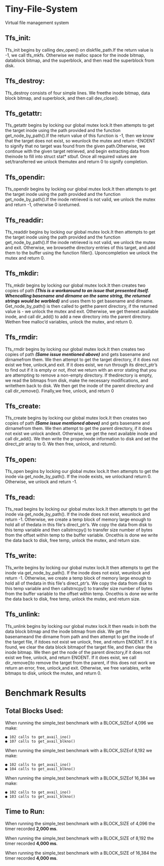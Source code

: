 # Tiny-File-System
Virtual file management system

## Tfs_init:

Tfs_init begins by calling dev_open() on diskfile_path.If the return value is -1, we call tfs_mkfs.
Otherwise we malloc space for the inode bitmap, datablock bitmap, and the superblock, and then
read the superblock from disk.

## Tfs_destroy:

Tfs_destroy consists of four simple lines. We freethe inode bitmap, data block bitmap, and
superblock, and then call dev_close().

## Tfs_getattr:

Tfs_getattr begins by locking our global mutex lock.It then attempts to get the target inode using
the path provided and the function get_node_by_path().If the return value of this function is -1,
then we know that the target does not exist, so weunlock the mutex and return -ENOENT to
signify that no target was found from the given path.Otherwise, we continue with the given
target retrieved, and begin extracting data from theinode to fill into struct stat* stbuf. Once all
required values are set/transferred we unlock themutex and return 0 to signify completion.

## Tfs_opendir:

Tfs_opendir begins by locking our global mutex lock.It then attempts to get the target inode
using the path provided and the function get_node_by_path().If the inode retrieved is not valid,
we unlock the mutex and return -1, otherwise 0 isreturned.

## Tfs_readdir:

Tfs_readdir begins by locking our global mutex lock.It then attempts to get the target inode
using the path provided and the function get_node_by_path().If the inode retrieved is not valid,
we unlock the mutex and exit. Otherwise, we browsethe directory entries of this target, and add
them to the buffer using the function filler(). Uponcompletion we unlock the mutex and return 0.

## Tfs_mkdir:

Tfs_mkdir begins by locking our global mutex lock.It then creates two copies of path **_(This is a
workaround to an issue that presented itself. Whencalling basename and dirname on the
same string, the returned strings would be warbled)_** and uses them to get basename and
dirname. Get_node_by_path() is then called to getthe parent directory, if the returned value is -
we unlock the mutex and exit. Otherwise, we get thenext available inode, and call dir_add() to
add a new directory into the parent directory. Wethen free malloc’d variables, unlock the mutex,
and return 0.

## Tfs_rmdir:

Tfs_rmdir begins by locking our global mutex lock.It then creates two copies of path **_(Same
issue mentioned above)_** and gets basename and dirnamefrom them. We then attempt to get the
target directory, if it does not exist we free, unlock,and exit. If it does exist, we run through its
direct_ptr’s to find out if it is empty or not, ifnot we return with an error stating that you are
attempting to remove a non-empty directory. If thedirectory is empty, we read the bitmaps from
disk, make the necessary modifications, and writethem back to disk. We then get the inode of
the parent directory and call dir_remove(). Finally,we free, unlock, and return 0


## Tfs_create:

Tfs_create begins by locking our global mutex lock.It then creates two copies of path **_(Same
issue mentioned above)_** and gets basename and dirnamefrom them. We then attempt to get the
parent directory, if it does not exist we unlock andexit. Otherwise, we get the next available
inode and call dir_add(). We then write the properinode information to disk and set the
direct_ptr array to 0. We then free, unlock, and return0.

## Tfs_open:

Tfs_open begins by locking our global mutex lock.It then attempts to get the inode via
get_node_by_path(). If the inode exists, we unlockand return 0. Otherwise, we unlock and return
-1.

## Tfs_read:

Tfs_read begins by locking our global mutex lock.It then attempts to get the inode via
get_node_by_path(). If the inode does not exist, weunlock and return -1. Otherwise, we create a
temp block of memory large enough to hold all of thedata in this file's direct_ptr’s. We copy the
data from disk to this temp variable and then callstrncpy() to transfer size number of bytes from
the offset within temp to the buffer variable. Oncethis is done we write the data back to disk,
free temp, unlock the mutex, and return size.

## Tfs_write:

Tfs_write begins by locking our global mutex lock.It then attempts to get the inode via
get_node_by_path(). If the inode does not exist, weunlock and return -1. Otherwise, we create a
temp block of memory large enough to hold all of thedata in this file's direct_ptr’s. We copy the
data from disk to this temp variable and then callstrncpy() to transfer size number of bytes from
the buffer variable to the offset within temp. Oncethis is done we write the data back to disk,
free temp, unlock the mutex, and return size.

## Tfs_unlink:

Tfs_unlink begins by locking our global mutex lock.It then reads in both the data block bitmap
and the inode bitmap from disk. We get the basenameand the dirname from path and then
attempt to get the inode of the target file, if itdoes not exist we unlock, free, and return
ENOENT. If it is found, we clear the data block bitmapof the target file, and then clear the inode
bitmap. We then get the node of the parent directory,if it does not exist we free, unlock, and
return ENOENT. If it does exist, we call dir_remove()to remove the target from the parent, if
this does not work we return an error, free, unlock,and exit. Otherwise, we free variables, write
bitmaps to disk, unlock the mutex, and return 0.


# Benchmark Results

## Total Blocks Used:

When running the simple_test benchmark with a BLOCK_SIZEof 4,096 we make:

```
● 102 calls to get_avail_ino()
● 107 calls to get_avail_blkno()
```
When running the simple_test benchmark with a BLOCK_SIZEof 8,192 we make:

```
● 102 calls to get_avail_ino()
● 104 calls to get_avail_blkno()
```
When running the simple_test benchmark with a BLOCK_SIZEof 16,384 we make:

```
● 102 calls to get_avail_ino()
● 103 calls to get_avail_blkno()
```
## Time to Run:

When running the simple_test benchmark with a BLOCK_SIZE of 4,096 the timer recorded
**2,000 ms**.

When running the simple_test benchmark with a BLOCK_SIZE of 8,192 the timer recorded
**4,000 ms**.

When running the simple_test benchmark with a BLOCK_SIZE of 16,384 the timer recorded
**4,000 ms**.


